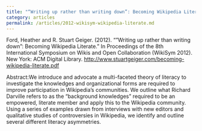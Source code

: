 ```yaml
---
title: "“Writing up rather than writing down”: Becoming Wikipedia Literate"
category: articles
permalink: /articles/2012-wikisym-wikipedia-literate.md
---
```


Ford, Heather and R. Stuart Geiger. (2012). “”Writing up rather than writing down”: Becoming Wikipedia Literate.” In Proceedings of the 8th International Symposium on Wikis and Open Collaboration (WikiSym 2012). New York: ACM Digital Library. http://www.stuartgeiger.com/becoming-wikipedia-literate.pdf

Abstract:We introduce and advocate a multi-faceted theory of literacy to investigate the knowledges and organizational forms are required to improve participation in Wikipedia’s communities. We outline what Richard Darville refers to as the “background knowledges” required to be an empowered, literate member and apply this to the Wikipedia community. Using a series of examples drawn from interviews with new editors and qualitative studies of controversies in Wikipedia, we identify and outline several different literacy asymmetries.
